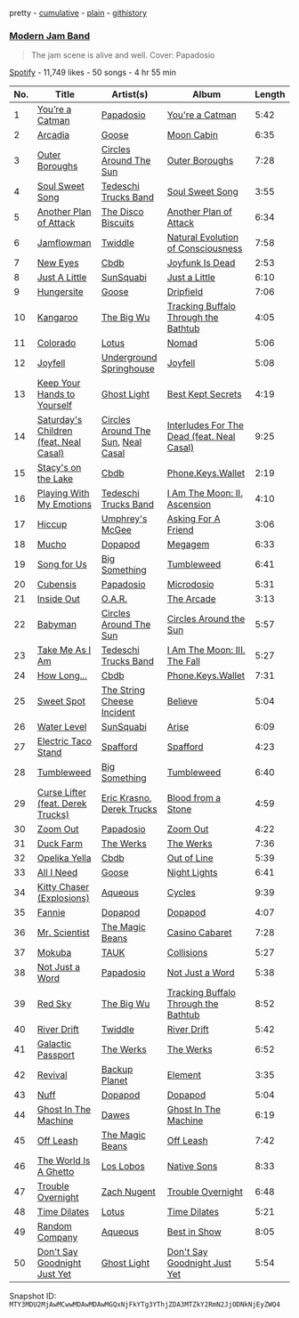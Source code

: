 pretty - [cumulative](/playlists/cumulative/37i9dQZF1DWSk9DH2Upl3o.md) - [plain](/playlists/plain/37i9dQZF1DWSk9DH2Upl3o) - [githistory](https://github.githistory.xyz/mackorone/spotify-playlist-archive/blob/main/playlists/plain/37i9dQZF1DWSk9DH2Upl3o)

### [Modern Jam Band](https://open.spotify.com/playlist/37i9dQZF1DWSk9DH2Upl3o)

> The jam scene is alive and well\. Cover: Papadosio

[Spotify](https://open.spotify.com/user/spotify) - 11,749 likes - 50 songs - 4 hr 55 min

| No. | Title | Artist(s) | Album | Length |
|---|---|---|---|---|
| 1 | [You’re a Catman](https://open.spotify.com/track/69F5ck2LYn5KcxsZFoPTtT) | [Papadosio](https://open.spotify.com/artist/22nCgEikczPLtGfDdpRroh) | [You're a Catman](https://open.spotify.com/album/3S2dpQU9FSmJOOZHy92VjF) | 5:42 |
| 2 | [Arcadia](https://open.spotify.com/track/0oGnHTdtPTgTqTJVeWw0EU) | [Goose](https://open.spotify.com/artist/5tkITWzssc9z9hu7ZEOCXz) | [Moon Cabin](https://open.spotify.com/album/2yBCrmF3Cv2kqLFLc6kOxg) | 6:35 |
| 3 | [Outer Boroughs](https://open.spotify.com/track/5EzcAEZEjRBT6BplnklT1Y) | [Circles Around The Sun](https://open.spotify.com/artist/4Aixcj6XBhqbdEHDKS7QcH) | [Outer Boroughs](https://open.spotify.com/album/1D31I5VNHglxOfY2QKQCok) | 7:28 |
| 4 | [Soul Sweet Song](https://open.spotify.com/track/6tvXOpoonSGwxM0R4eq8Tj) | [Tedeschi Trucks Band](https://open.spotify.com/artist/2gFsmDBM0hkoZPmrO5EdyO) | [Soul Sweet Song](https://open.spotify.com/album/1zvef1QMx5kNFNKifTTQud) | 3:55 |
| 5 | [Another Plan of Attack](https://open.spotify.com/track/2URhTFxIl3kNBgDFgpZVG2) | [The Disco Biscuits](https://open.spotify.com/artist/1sahk8ZhHF9FB59DMyDi8D) | [Another Plan of Attack](https://open.spotify.com/album/0tZ3JwkfXwfOwForAs510k) | 6:34 |
| 6 | [Jamflowman](https://open.spotify.com/track/2XyVlq12Nc38bJA22014Ts) | [Twiddle](https://open.spotify.com/artist/0hNjIdUHXWhd0dilzi6c12) | [Natural Evolution of Consciousness](https://open.spotify.com/album/7oTK70UwrJTNwGwJ9cGKNT) | 7:58 |
| 7 | [New Eyes](https://open.spotify.com/track/0iZyxYvHPplB3GTkfyXnkQ) | [Cbdb](https://open.spotify.com/artist/0Rt9ML8x5r1DFhSPAJhbwr) | [Joyfunk Is Dead](https://open.spotify.com/album/0SPbrfi5dOmewfhS0Ec2N7) | 2:53 |
| 8 | [Just A Little](https://open.spotify.com/track/4Z8qmRtrwLynVX4GMlUmjM) | [SunSquabi](https://open.spotify.com/artist/1CLLPNftraxuTDyTd6hn3J) | [Just a Little](https://open.spotify.com/album/1TqY6YxFZdVqwReNRDyEo7) | 6:10 |
| 9 | [Hungersite](https://open.spotify.com/track/5FKKjiUjOXu9Kinlkc1VzA) | [Goose](https://open.spotify.com/artist/5tkITWzssc9z9hu7ZEOCXz) | [Dripfield](https://open.spotify.com/album/3NwJRNY5uYjQP62rkQEXyV) | 7:06 |
| 10 | [Kangaroo](https://open.spotify.com/track/2iRud7yNC2yYGVFyl8ik0b) | [The Big Wu](https://open.spotify.com/artist/2IQLjVQHKnzSQAVAkeCcQ0) | [Tracking Buffalo Through the Bathtub](https://open.spotify.com/album/6pEnxOBIV3UGzmH7W0JOFx) | 4:05 |
| 11 | [Colorado](https://open.spotify.com/track/4p1d0mR5Fc8jObB91e3iMv) | [Lotus ](https://open.spotify.com/artist/1a4N2lwra7WGjwCDJS1Dkk) | [Nomad](https://open.spotify.com/album/0lTdz5ebFKF06UI9SYoOEh) | 5:06 |
| 12 | [Joyfell](https://open.spotify.com/track/3Gd2W0XPOcpQdMZ1fMQo0I) | [Underground Springhouse](https://open.spotify.com/artist/4v4aFPF4LTWeZOR5agOPMt) | [Joyfell](https://open.spotify.com/album/3taJMjKeTca6PUkHrcclWj) | 5:08 |
| 13 | [Keep Your Hands to Yourself](https://open.spotify.com/track/32fEIMGIvlJhlw8HMiCdjh) | [Ghost Light](https://open.spotify.com/artist/2daxH6yPiKVTF0CtQ6XWOe) | [Best Kept Secrets](https://open.spotify.com/album/3gEFsGzKi28JJpyGiS0o5s) | 4:19 |
| 14 | [Saturday's Children \(feat\. Neal Casal\)](https://open.spotify.com/track/0l47ZhSBfu9MeKAmBXLq1y) | [Circles Around The Sun](https://open.spotify.com/artist/4Aixcj6XBhqbdEHDKS7QcH), [Neal Casal](https://open.spotify.com/artist/0rZpNCCYOe06am554MyKRu) | [Interludes For The Dead \(feat\. Neal Casal\)](https://open.spotify.com/album/2BsLSSEQrjxOBCdNLyqzfh) | 9:25 |
| 15 | [Stacy's on the Lake](https://open.spotify.com/track/5aM41a1nAdLaYMj2roH4vu) | [Cbdb](https://open.spotify.com/artist/0Rt9ML8x5r1DFhSPAJhbwr) | [Phone.Keys.Wallet](https://open.spotify.com/album/2fVFLWl9qjao0Q1eal6yx4) | 2:19 |
| 16 | [Playing With My Emotions](https://open.spotify.com/track/4zEFa1VjwShQ70oiiELHMf) | [Tedeschi Trucks Band](https://open.spotify.com/artist/2gFsmDBM0hkoZPmrO5EdyO) | [I Am The Moon: II\. Ascension](https://open.spotify.com/album/1kAOpSgqnN3ya5cFIeZMbM) | 4:10 |
| 17 | [Hiccup](https://open.spotify.com/track/4GXPo6bO1KpGJ0AGZbq75o) | [Umphrey's McGee](https://open.spotify.com/artist/7mQilAy42MqNPqUFqK4Z0o) | [Asking For A Friend](https://open.spotify.com/album/6SLMJC96T8b2uADVaiYfOf) | 3:06 |
| 18 | [Mucho](https://open.spotify.com/track/6RGXvExPr2zOTSfqqpRqx2) | [Dopapod](https://open.spotify.com/artist/6ur6SxSBdRLBgehOIT2iwX) | [Megagem](https://open.spotify.com/album/37NK8Dp8ms7so7FqzhopCm) | 6:33 |
| 19 | [Song for Us](https://open.spotify.com/track/57lOagpbrS9oL3pHcXQONR) | [Big Something](https://open.spotify.com/artist/3kzqfNqrlEwieWGqRFiQso) | [Tumbleweed](https://open.spotify.com/album/0Wdd7IhlwI1uGNIeJayzM4) | 6:41 |
| 20 | [Cubensis](https://open.spotify.com/track/1rHQVcUIkpeHrzj6z74Emy) | [Papadosio](https://open.spotify.com/artist/22nCgEikczPLtGfDdpRroh) | [Microdosio](https://open.spotify.com/album/2tlqeiRrUFcqGK4JILK8VZ) | 5:31 |
| 21 | [Inside Out](https://open.spotify.com/track/0w2JzMK1cb5Wx4feWnWKAP) | [O.A.R.](https://open.spotify.com/artist/1Cq0LAHFfvUTBEtMPXUidI) | [The Arcade](https://open.spotify.com/album/4Ganxbl3L5KDZP9MHnSB5N) | 3:13 |
| 22 | [Babyman](https://open.spotify.com/track/22Ox7cbDgGug44lFVyCPrH) | [Circles Around The Sun](https://open.spotify.com/artist/4Aixcj6XBhqbdEHDKS7QcH) | [Circles Around the Sun](https://open.spotify.com/album/1n3HqEVGOP7zz3mjpFpQuy) | 5:57 |
| 23 | [Take Me As I Am](https://open.spotify.com/track/2HZzxtk4Ga04QeYte04a5k) | [Tedeschi Trucks Band](https://open.spotify.com/artist/2gFsmDBM0hkoZPmrO5EdyO) | [I Am The Moon: III\. The Fall](https://open.spotify.com/album/0aECZpYeuCAdKUcsngk3VV) | 5:27 |
| 24 | [How Long...](https://open.spotify.com/track/5ahLdSDP6XlGLRdEjRVhyX) | [Cbdb](https://open.spotify.com/artist/0Rt9ML8x5r1DFhSPAJhbwr) | [Phone.Keys.Wallet](https://open.spotify.com/album/2fVFLWl9qjao0Q1eal6yx4) | 7:31 |
| 25 | [Sweet Spot](https://open.spotify.com/track/5pFjXpxLqr2xJQerNiC4dy) | [The String Cheese Incident](https://open.spotify.com/artist/7N3JfLDzzjXdPbsyco7X0l) | [Believe](https://open.spotify.com/album/1ugwsDgtIFbpiAV3pg1M91) | 5:04 |
| 26 | [Water Level](https://open.spotify.com/track/5w8pjWJBU0rvimt284Qk24) | [SunSquabi](https://open.spotify.com/artist/1CLLPNftraxuTDyTd6hn3J) | [Arise](https://open.spotify.com/album/4gpAq0kaZMRURC4mn8zBGm) | 6:09 |
| 27 | [Electric Taco Stand](https://open.spotify.com/track/2mMElb3GObwkGdVYtyT0nu) | [Spafford](https://open.spotify.com/artist/7fA0IDinGo27lmOeGy6oGV) | [Spafford](https://open.spotify.com/album/6XNKBFhh66GoOhMpOd8s05) | 4:23 |
| 28 | [Tumbleweed](https://open.spotify.com/track/1DWPCV6sKNGnzn4ypzDIcm) | [Big Something](https://open.spotify.com/artist/3kzqfNqrlEwieWGqRFiQso) | [Tumbleweed](https://open.spotify.com/album/0Wdd7IhlwI1uGNIeJayzM4) | 6:40 |
| 29 | [Curse Lifter \(feat\. Derek Trucks\)](https://open.spotify.com/track/3qhvHN2UFlOouwkEEBWn37) | [Eric Krasno](https://open.spotify.com/artist/6tQIsqw6DrDfdoPwOrOD6k), [Derek Trucks](https://open.spotify.com/artist/1xJPYI7GXasA3ariMSftPq) | [Blood from a Stone](https://open.spotify.com/album/2OMMQdI71h7sWqkhis2ZkT) | 4:59 |
| 30 | [Zoom Out](https://open.spotify.com/track/4zVwDHjHraUBJiTuU8SRAv) | [Papadosio](https://open.spotify.com/artist/22nCgEikczPLtGfDdpRroh) | [Zoom Out](https://open.spotify.com/album/45iOI3SakDgddbyhObA3LC) | 4:22 |
| 31 | [Duck Farm](https://open.spotify.com/track/7bafHzGkh71QJhViBaohcm) | [The Werks](https://open.spotify.com/artist/2w3mdKFSuS2cyXd6ZLYEvs) | [The Werks](https://open.spotify.com/album/4GdrviBOifZPQe1r7At1qG) | 7:36 |
| 32 | [Opelika Yella](https://open.spotify.com/track/0lNcPLNpygKPwn4rh07yHQ) | [Cbdb](https://open.spotify.com/artist/0Rt9ML8x5r1DFhSPAJhbwr) | [Out of Line](https://open.spotify.com/album/0L8s86CwVUyPR1wF2HiTRg) | 5:39 |
| 33 | [All I Need](https://open.spotify.com/track/6vC5WWQXWqBUW5iq7XoGnu) | [Goose](https://open.spotify.com/artist/5tkITWzssc9z9hu7ZEOCXz) | [Night Lights](https://open.spotify.com/album/1UyBQOLKc5jxzrdAOpHjv4) | 6:41 |
| 34 | [Kitty Chaser \(Explosions\)](https://open.spotify.com/track/31prZotiPV46jh06xCTop4) | [Aqueous](https://open.spotify.com/artist/74d8upOdwQZyoDGXWEguMn) | [Cycles](https://open.spotify.com/album/2Q4TCChrfQOSkHoOj3bce1) | 9:39 |
| 35 | [Fannie](https://open.spotify.com/track/3L2U8GgZE0y2WX0z6cUYGX) | [Dopapod](https://open.spotify.com/artist/6ur6SxSBdRLBgehOIT2iwX) | [Dopapod](https://open.spotify.com/album/2LrH4Sm8KxA10mnUy3IcFA) | 4:07 |
| 36 | [Mr\. Scientist](https://open.spotify.com/track/4873MdwrLRw2FuAddS0h3F) | [The Magic Beans](https://open.spotify.com/artist/6v39xVS6Vpmnun982EF8XH) | [Casino Cabaret](https://open.spotify.com/album/2Y7VfgO3VkHuZHgTfmbHco) | 7:28 |
| 37 | [Mokuba](https://open.spotify.com/track/58Ge6PmTc9PfP0mK5GC8Mk) | [TAUK](https://open.spotify.com/artist/6qauwCj8W2mTcDGbyDGo6O) | [Collisions](https://open.spotify.com/album/0Hzx5qahFYpoxFlNz0iHrK) | 5:27 |
| 38 | [Not Just a Word](https://open.spotify.com/track/0h0VOIqGeMkGsho6OS9nkh) | [Papadosio](https://open.spotify.com/artist/22nCgEikczPLtGfDdpRroh) | [Not Just a Word](https://open.spotify.com/album/7bt6AjNv93TydZQbb6mqW1) | 5:38 |
| 39 | [Red Sky](https://open.spotify.com/track/6GeA7HIChjhFR5JsRHVTdV) | [The Big Wu](https://open.spotify.com/artist/2IQLjVQHKnzSQAVAkeCcQ0) | [Tracking Buffalo Through the Bathtub](https://open.spotify.com/album/6pEnxOBIV3UGzmH7W0JOFx) | 8:52 |
| 40 | [River Drift](https://open.spotify.com/track/6LHRrdLlJCcJ3sZfjs5mX7) | [Twiddle](https://open.spotify.com/artist/0hNjIdUHXWhd0dilzi6c12) | [River Drift](https://open.spotify.com/album/5HgayyNly98nEiOPxekJGQ) | 5:42 |
| 41 | [Galactic Passport](https://open.spotify.com/track/3OAg1ONfFGgdps1INL4qaX) | [The Werks](https://open.spotify.com/artist/2w3mdKFSuS2cyXd6ZLYEvs) | [The Werks](https://open.spotify.com/album/4GdrviBOifZPQe1r7At1qG) | 6:52 |
| 42 | [Revival](https://open.spotify.com/track/5hdLN2CbIeZbVDYN8cVqoB) | [Backup Planet](https://open.spotify.com/artist/1Jc3wYtJwv8KMbo3Ct7aLD) | [Element](https://open.spotify.com/album/1M8jFuVLqJOlqYtOv1cdAI) | 3:35 |
| 43 | [Nuff](https://open.spotify.com/track/0rkhQA2GnItdPJxgb0PKN7) | [Dopapod](https://open.spotify.com/artist/6ur6SxSBdRLBgehOIT2iwX) | [Dopapod](https://open.spotify.com/album/2LrH4Sm8KxA10mnUy3IcFA) | 5:04 |
| 44 | [Ghost In The Machine](https://open.spotify.com/track/5VBPHVGLIpMdwRolGDxAm9) | [Dawes](https://open.spotify.com/artist/0CDUUM6KNRvgBFYIbWxJwV) | [Ghost In The Machine](https://open.spotify.com/album/35uUl3hTYQfBhH8CvSsTiV) | 6:19 |
| 45 | [Off Leash](https://open.spotify.com/track/7APwVMzYErmKqvTkaHs3NS) | [The Magic Beans](https://open.spotify.com/artist/6v39xVS6Vpmnun982EF8XH) | [Off Leash](https://open.spotify.com/album/5DDz8IrNkVcyMVdSFdgODU) | 7:42 |
| 46 | [The World Is A Ghetto](https://open.spotify.com/track/5yiEFVz2RhuNvi9msiw3oI) | [Los Lobos](https://open.spotify.com/artist/6OWapcJm9xd55ci9CYbAuT) | [Native Sons](https://open.spotify.com/album/2AH53pDM2S1jAggLLAueAM) | 8:33 |
| 47 | [Trouble Overnight](https://open.spotify.com/track/6QOm9noD8jybvD4dKGrHM4) | [Zach Nugent](https://open.spotify.com/artist/3h9hfCvOqWdPszABGZmPUn) | [Trouble Overnight](https://open.spotify.com/album/38F1jSais8Vxq0qpKiQQle) | 6:48 |
| 48 | [Time Dilates](https://open.spotify.com/track/2rGANn1EnbCGUC0oftuwW9) | [Lotus ](https://open.spotify.com/artist/1a4N2lwra7WGjwCDJS1Dkk) | [Time Dilates](https://open.spotify.com/album/6fPbxh0gX0GZl4Ppy8pJ29) | 5:21 |
| 49 | [Random Company](https://open.spotify.com/track/6eOzmeLU3lJD7dw5kJ46EX) | [Aqueous](https://open.spotify.com/artist/74d8upOdwQZyoDGXWEguMn) | [Best in Show](https://open.spotify.com/album/0CjZ35bc20KXgtOT9dGCWC) | 8:05 |
| 50 | [Don't Say Goodnight Just Yet](https://open.spotify.com/track/2w04CcDEqzLwsc5hhZ0KRQ) | [Ghost Light](https://open.spotify.com/artist/2daxH6yPiKVTF0CtQ6XWOe) | [Don't Say Goodnight Just Yet](https://open.spotify.com/album/038eg4P2YxR7XEyXxSfWUe) | 5:54 |

Snapshot ID: `MTY3MDU2MjAwMCwwMDAwMDAwMGQxNjFkYTg3YThjZDA3MTZkY2RmN2JjODNkNjEyZWQ4`
